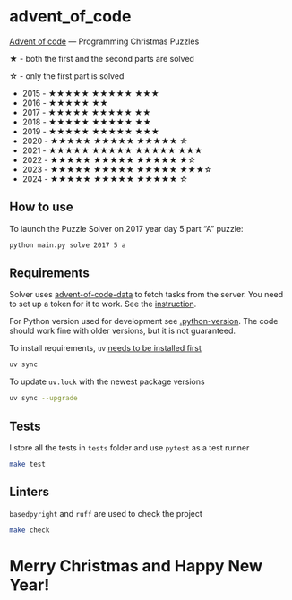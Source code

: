 # advent_of_code

[Advent of code](http://adventofcode.com/) — Programming Christmas Puzzles

★ - both the first and the second parts are solved

☆ - only the first part is solved

- 2015 - ★★★★★ ★★★★★ ★★★
- 2016 - ★★★★★ ★★
- 2017 - ★★★★★ ★★★★★ ★★
- 2018 - ★★★★★ ★★★★★ ★★
- 2019 - ★★★★★ ★★★★★ ★★★
- 2020 - ★★★★★ ★★★★★ ★★★★★ ☆
- 2021 - ★★★★★ ★★★★★ ★★★★★ ★★★
- 2022 - ★★★★★ ★★★★★ ★★★★★ ★☆
- 2023 - ★★★★★ ★★★★★ ★★★★★ ★★★☆
- 2024 - ★★★★★ ★★★★★ ★★★★★ ☆

## How to use

To launch the Puzzle Solver on 2017 year day 5 part “A” puzzle:

```bash
python main.py solve 2017 5 a
```

## Requirements

Solver uses [advent-of-code-data][1] to fetch tasks from the server. You
need to set up a token for it to work. See the [instruction][2].

For Python version used for development see [.python-version](.python-version).
The code should work fine with older versions, but it is not guaranteed.

To install requirements, `uv` [needs to be installed first](https://docs.astral.sh/uv/getting-started/installation/)

```bash
uv sync
```

To update `uv.lock` with the newest package versions

```bash
uv sync --upgrade
```

## Tests

I store all the tests in `tests` folder and use `pytest` as a test runner

```bash
make test
```

## Linters

`basedpyright` and `ruff` are used to check the project

```bash
make check
```

# Merry Christmas and Happy New Year!

[1]: https://github.com/wimglenn/advent-of-code-data
[2]: https://github.com/wimglenn/advent-of-code-wim/issues/1
